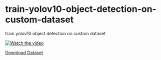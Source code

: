 # train-yolov10-object-detection-on-custom-dataset
train yolov10 object detection on custom dataset


[![Watch the video](https://github.com/noorkhokhar99/train-yolov10-object-detection-on-custom-dataset/blob/main/Entre%20hoy%20y%20man%CC%83ana%20los%20grabo%20y%20se%20lo%20mando.png)](https://youtu.be/MY3vElmsqvg)

[Download Dataset](https://app.roboflow.com/isjfnjknbg/usecasebuild/1/export)

